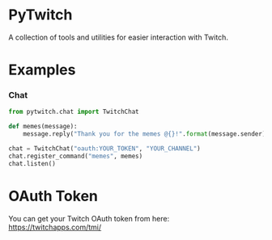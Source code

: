 # PyTwitch
A collection of tools and utilities for easier interaction with Twitch.

# Examples

### Chat
```python
from pytwitch.chat import TwitchChat

def memes(message):
    message.reply("Thank you for the memes @{}!".format(message.sender))

chat = TwitchChat("oauth:YOUR_TOKEN", "YOUR_CHANNEL")
chat.register_command("memes", memes)
chat.listen()
```

# OAuth Token
You can get your Twitch OAuth token from here: https://twitchapps.com/tmi/